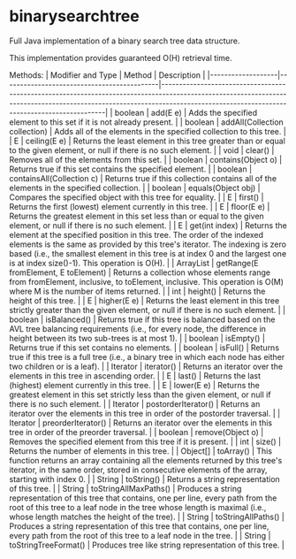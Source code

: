 # binarysearchtree
Full Java implementation of a binary search tree data structure.


This implementation provides guaranteed O(H) retrieval time. 


Methods:
| Modifier and Type | Method                                     | Description                                                                                                                                                                                                              |
|-------------------|--------------------------------------------|--------------------------------------------------------------------------------------------------------------------------------------------------------------------------------------------------------------------------|
| boolean           | add(E e)                                   | Adds the specified element to this set if it is not already present.                                                                                                                                                     |
| boolean           | addAll(Collection<? extends E> collection) | Adds all of the elements in the specified collection to this tree.                                                                                                                                                       |
| E                 | ceiling(E e)                               | Returns the least element in this tree greater than or equal to the given element, or null if there is no such element.                                                                                                  |
| void              | clear()                                    | Removes all of the elements from this set.                                                                                                                                                                               |
| boolean           | contains(Object o)                         | Returns true if this set contains the specified element.                                                                                                                                                                 |
| boolean           | containsAll(Collection<?> c)               | Returns true if this collection contains all of the elements in the specified collection.                                                                                                                                |
| boolean           | equals(Object obj)                         | Compares the specified object with this tree for equality.                                                                                                                                                               |
| E                 | first()                                    | Returns the first (lowest) element currently in this tree.                                                                                                                                                               |
| E                 | floor(E e)                                 | Returns the greatest element in this set less than or equal to the given element, or null if there is no such element.                                                                                                   |
| E                 | get(int index)                             | Returns the element at the specified position in this tree. The order of the indexed elements is the same as provided by this tree's iterator. The indexing is zero based (i.e., the smallest element in this tree is at index 0 and the largest one is at index size()-1). This operation is O(H).                                                                                                                                                             |
| ArrayList<E>      | getRange(E fromElement, E toElement)       | Returns a collection whose elements range from fromElement, inclusive, to toElement, inclusive. This operation is O(M) where M is the number of items returned.                                                                                                                          |
| int               | height()                                   | Returns the height of this tree.                                                                                                                                                                                         |
| E                 | higher(E e)                                | Returns the least element in this tree strictly greater than the given element, or null if there is no such element.                                                                                                     |
| boolean           | isBalanced()                               | Returns true if this tree is balanced based on the AVL tree balancing requirements (i.e., for every node, the difference in height between its two sub-trees is at most 1).                                              |
| boolean           | isEmpty()                                  | Returns true if this set contains no elements.                                                                                                                                                                           |
| boolean           | isFull()                                   | Returns true if this tree is a full tree (i.e., a binary tree in which each node has either two children or is a leaf).                                                                                                  |
| Iterator<E>       | iterator()                                 | Returns an iterator over the elements in this tree in ascending order.                                                                                                                                                   |
| E                 | last()                                     | Returns the last (highest) element currently in this tree.                                                                                                                                                               |
| E                 | lower(E e)                                 | Returns the greatest element in this set strictly less than the given element, or null if there is no such element.                                                                                                      |
| Iterator<E>       | postorderIterator()                        | Returns an iterator over the elements in this tree in order of the postorder traversal.                                                                                                                                  |
| Iterator<E>       | preorderIterator()                         | Returns an iterator over the elements in this tree in order of the preorder traversal.                                                                                                                                   |
| boolean           | remove(Object o)                           | Removes the specified element from this tree if it is present.                                                                                                                                                           |
| int               | size()                                     | Returns the number of elements in this tree.                                                                                                                                                                             |
| Object[]          | toArray()                                  | This function returns an array containing all the elements returned by this tree's iterator, in the same order, stored in consecutive elements of the array, starting with index 0.                                      |
| String            | toString()                                 | Returns a string representation of this tree.                                                                                                                                                                            |
| String            | toStringAllMaxPaths()                      | Produces a string representation of this tree that contains, one per line, every path from the root of this tree to a leaf node in the tree whose length is maximal (i.e., whose length matches the height of the tree). |
| String            | toStringAllPaths()                         | Produces a string representation of this tree that contains, one per line, every path from the root of this tree to a leaf node in the tree.                                                                             |
| String            | toStringTreeFormat()                       | Produces tree like string representation of this tree.                                                                                                                                                                   |
